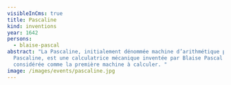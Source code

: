 ```yaml
---
visibleInCms: true
title: Pascaline
kind: inventions
year: 1642
persons:
  - blaise-pascal
abstract: "La Pascaline, initialement dénommée machine d’arithmétique puis roue
  Pascaline, est une calculatrice mécanique inventée par Blaise Pascal et
  considérée comme la première machine à calculer. "
image: /images/events/pascaline.jpg
---
```

